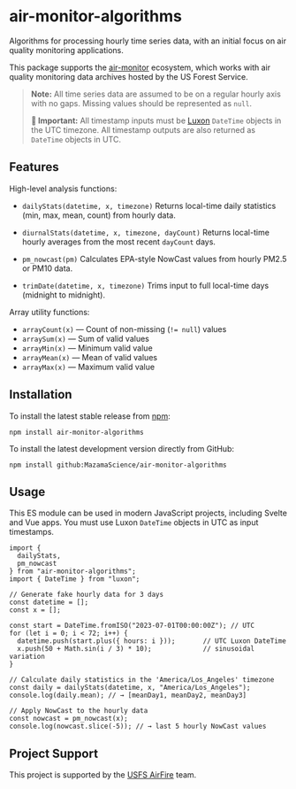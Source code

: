 # air-monitor-algorithms

Algorithms for processing hourly time series data, with an initial focus on
air quality monitoring applications.

This package supports the
[air-monitor](https://github.com/MazamaScience/air-monitor) ecosystem, which
works with air quality monitoring data archives hosted by the US Forest
Service.

> **Note:** All time series data are assumed to be on a regular hourly axis
> with no gaps. Missing values should be represented as `null`.
>
> **🚨 Important:** All timestamp inputs must be
> [Luxon](https://moment.github.io/luxon/) `DateTime` objects in the UTC timezone.
> All timestamp outputs are also returned as `DateTime` objects in UTC.

## Features

High-level analysis functions:

- `dailyStats(datetime, x, timezone)`
  Returns local-time daily statistics (min, max, mean, count) from hourly data.

- `diurnalStats(datetime, x, timezone, dayCount)`
  Returns local-time hourly averages from the most recent `dayCount` days.

- `pm_nowcast(pm)`
  Calculates EPA-style NowCast values from hourly PM2.5 or PM10 data.

- `trimDate(datetime, x, timezone)`
  Trims input to full local-time days (midnight to midnight).

Array utility functions:

- `arrayCount(x)` — Count of non-missing (`!= null`) values
- `arraySum(x)` — Sum of valid values
- `arrayMin(x)` — Minimum valid value
- `arrayMean(x)` — Mean of valid values
- `arrayMax(x)` — Maximum valid value

## Installation

To install the latest stable release from [npm](https://www.npmjs.com/package/air-monitor-algorithms):

```npm install air-monitor-algorithms```

To install the latest development version directly from GitHub:

```npm install github:MazamaScience/air-monitor-algorithms```

## Usage

This ES module can be used in modern JavaScript projects, including Svelte
and Vue apps. You must use Luxon `DateTime` objects in UTC as input timestamps.

```
import {
  dailyStats,
  pm_nowcast
} from "air-monitor-algorithms";
import { DateTime } from "luxon";

// Generate fake hourly data for 3 days
const datetime = [];
const x = [];

const start = DateTime.fromISO("2023-07-01T00:00:00Z"); // UTC
for (let i = 0; i < 72; i++) {
  datetime.push(start.plus({ hours: i }));       // UTC Luxon DateTime
  x.push(50 + Math.sin(i / 3) * 10);             // sinusoidal variation
}

// Calculate daily statistics in the 'America/Los_Angeles' timezone
const daily = dailyStats(datetime, x, "America/Los_Angeles");
console.log(daily.mean); // → [meanDay1, meanDay2, meanDay3]

// Apply NowCast to the hourly data
const nowcast = pm_nowcast(x);
console.log(nowcast.slice(-5)); // → last 5 hourly NowCast values
```

## Project Support

This project is supported by the [USFS AirFire](https://www.airfire.org) team.
